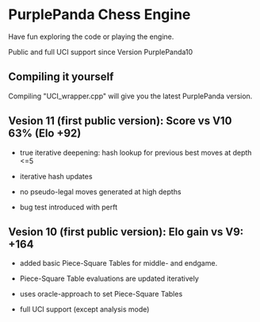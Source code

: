 # PurplePanda Chess Engine

Have fun exploring the code or playing the engine.

Public and full UCI support since Version PurplePanda10


## Compiling it yourself

Compiling "UCI_wrapper.cpp" will give you the latest PurplePanda version.

## Vesion 11 (first public version): Score vs V10 63% (Elo +92)
* true iterative deepening: hash lookup for previous best moves at depth <=5

* iterative hash updates

* no pseudo-legal moves generated at high depths

* bug test introduced with perft


## Vesion 10 (first public version): Elo gain vs V9: +164
* added basic Piece-Square Tables for middle- and endgame.

* Piece-Square Table evaluations are updated iteratively

* uses oracle-approach to set Piece-Square Tables

* full UCI support (except analysis mode)

